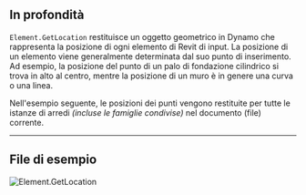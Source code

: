 ## In profondità
`Element.GetLocation` restituisce un oggetto geometrico in Dynamo che rappresenta la posizione di ogni elemento di Revit di input. La posizione di un elemento viene generalmente determinata dal suo punto di inserimento. Ad esempio, la posizione del punto di un palo di fondazione cilindrico si trova in alto al centro, mentre la posizione di un muro è in genere una curva o una linea.

Nell'esempio seguente, le posizioni dei punti vengono restituite per tutte le istanze di arredi _(incluse le famiglie condivise)_ nel documento (file) corrente.
___
## File di esempio

![Element.GetLocation](./Revit.Elements.Element.GetLocation_img.jpg)
